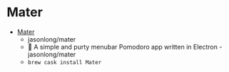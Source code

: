 # Mater
- [Mater](https://github.com/jasonlong/mater)
  -  jasonlong/mater
  - 🍅 A simple and purty menubar Pomodoro app written in Electron - jasonlong/mater
  - `brew cask install Mater`
